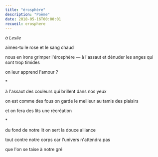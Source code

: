 ```yaml
---
title: "érosphère"
description: "Poème"
date: 2018-05-16T00:00:01
recueil: erosphere
---
```


*à Leslie*

aimes-tu le rose
et le sang chaud

nous en irons grimper l'érosphère — à l'assaut
et dénuder les anges qui sont trop timides

on leur apprend l'amour ?

\*

à l'assaut des couleurs
qui brillent dans nos yeux

on est comme des fous
on garde le meilleur au tamis des plaisirs

et on fera des lits une récréation

\*

du fond de notre lit
on sert la douce alliance

tout contre notre corps
car l'univers n'attendra pas

que l'on se taise à notre gré
